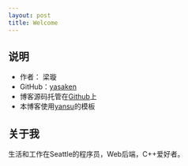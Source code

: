 ```yaml
---
layout: post
title: Welcome
---
```


## 说明

- 作者： 梁璇
- GitHub：[yasaken](https://github.com/yasaken)
- 博客源码托管在[Github](https://github.com/yasaken/yasaken.github.io)上
- 本博客使用[yansu](http://yansu.org/index.html)的模板

## 关于我

生活和工作在Seattle的程序员，Web后端，C++爱好者。
